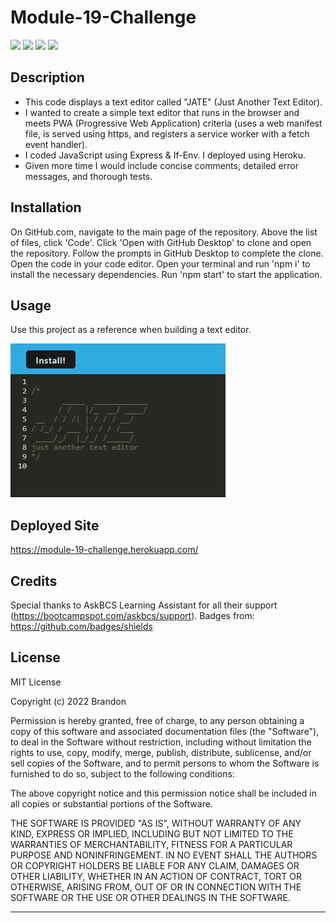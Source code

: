 # Module-19-Challenge

![](https://img.shields.io/badge/Created%20by-Brandon%20Krussow-blue?style=for-the-badge) ![](https://img.shields.io/badge/npm%20package-express-orange?style=flat-square&logo=npm) ![](https://img.shields.io/badge/npm%20package-if-env-red?style=flat-square&logo=npm) ![](https://img.shields.io/badge/License-MIT-yellow?style=flat-square) 

## Description

- This code displays a text editor called "JATE" (Just Another Text Editor).
- I wanted to create a simple text editor that runs in the browser and meets PWA (Progressive Web Application) criteria (uses a web manifest file, is served using https, and registers a service worker with a fetch event handler). 
- I coded JavaScript using Express & If-Env. I deployed using Heroku. 
- Given more time I would include concise comments, detailed error messages, and thorough tests.

## Installation

On GitHub.com, navigate to the main page of the repository. Above the list of files, click 'Code'. Click 'Open with GitHub Desktop' to clone and open the repository. Follow the prompts in GitHub Desktop to complete the clone. Open the code in your code editor. Open your terminal and run 'npm i' to install the necessary dependencies. Run 'npm start' to start the application. 

## Usage

Use this project as a reference when building a text editor.

![image](/assets/Screenshot%202023-03-29%20154723.jpg)

## Deployed Site

https://module-19-challenge.herokuapp.com/ 

## Credits

Special thanks to AskBCS Learning Assistant for all their support (https://bootcampspot.com/askbcs/support). Badges from: https://github.com/badges/shields 

## License

MIT License

Copyright (c) 2022 Brandon

Permission is hereby granted, free of charge, to any person obtaining a copy
of this software and associated documentation files (the "Software"), to deal
in the Software without restriction, including without limitation the rights
to use, copy, modify, merge, publish, distribute, sublicense, and/or sell
copies of the Software, and to permit persons to whom the Software is
furnished to do so, subject to the following conditions:

The above copyright notice and this permission notice shall be included in all
copies or substantial portions of the Software.

THE SOFTWARE IS PROVIDED "AS IS", WITHOUT WARRANTY OF ANY KIND, EXPRESS OR
IMPLIED, INCLUDING BUT NOT LIMITED TO THE WARRANTIES OF MERCHANTABILITY,
FITNESS FOR A PARTICULAR PURPOSE AND NONINFRINGEMENT. IN NO EVENT SHALL THE
AUTHORS OR COPYRIGHT HOLDERS BE LIABLE FOR ANY CLAIM, DAMAGES OR OTHER
LIABILITY, WHETHER IN AN ACTION OF CONTRACT, TORT OR OTHERWISE, ARISING FROM,
OUT OF OR IN CONNECTION WITH THE SOFTWARE OR THE USE OR OTHER DEALINGS IN THE
SOFTWARE.

---
